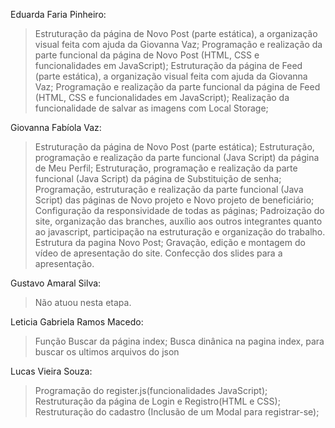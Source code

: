 Eduarda Faria Pinheiro: 
> Estruturação da página de Novo Post (parte estática), a organização visual feita com ajuda da Giovanna Vaz;
> Programação e realização da parte funcional da página de Novo Post (HTML, CSS e funcionalidades em JavaScript);
> Estruturação da página de Feed (parte estática), a organização visual feita com ajuda da Giovanna Vaz;
> Programação e realização da parte funcional da página de Feed (HTML, CSS e funcionalidades em JavaScript);
> Realização da funcionalidade de salvar as imagens com Local Storage;

Giovanna Fabíola Vaz: 
> Estruturação da página de Novo Post (parte estática);
> Estruturação, programação e realização da parte funcional (Java Script) da página de Meu Perfil;
> Estruturação, programação e realização da parte funcional (Java Script) da página de Substituição de senha;
> Programação, estruturação e realização da parte funcional (Java Script) das páginas de Novo projeto e Novo projeto de beneficiário;
> Configuração da responsividade de todas as páginas;
> Padroização do site, organização das branches, auxílio aos outros integrantes quanto ao javascript, participação na estruturação e organização do trabalho.
> Estrutura da pagina Novo Post;
> Gravação, edição e montagem do vídeo de apresentação do site. Confecção dos slides para a apresentação.

Gustavo Amaral Silva: 
> Não atuou nesta etapa.

Leticia Gabriela Ramos Macedo: 
> Função Buscar da página index;
> Busca dinânica na pagina index, para buscar os ultimos arquivos do json

Lucas Vieira Souza: 
> Programação do register.js(funcionalidades JavaScript);
> Restruturação da página de Login e Registro(HTML e CSS);
> Restruturação do cadastro (Inclusão de um Modal para registrar-se);

